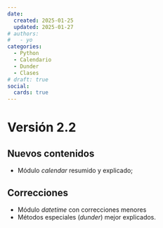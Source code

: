 ```yaml
---
date:
  created: 2025-01-25
  updated: 2025-01-27
# authors:
#   - yo
categories:
  - Python
  - Calendario
  - Dunder
  - Clases
# draft: true
social:
  cards: true
---
```




# Versión 2.2


## Nuevos contenidos

- Módulo *calendar* resumido y explicado;


## Correcciones

- Módulo *datetime* con correcciones menores
- Métodos especiales (*dunder*) mejor explicados.




